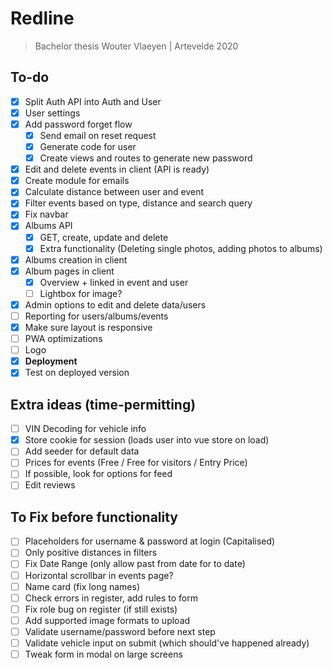 # Redline
> Bachelor thesis Wouter Vlaeyen | Artevelde 2020

## To-do

- [x] Split Auth API into Auth and User
- [x] User settings
- [x] Add password forget flow
  - [x] Send email on reset request
  - [x] Generate code for user
  - [x] Create views and routes to generate new password
- [x] Edit and delete events in client (API is ready)
- [x] Create module for emails
- [x] Calculate distance between user and event
- [x] Filter events based on type, distance and search query
- [x] Fix navbar
- [x] Albums API
  - [x] GET, create, update and delete
  - [x] Extra functionality (Deleting single photos, adding photos to albums)
- [x] Albums creation in client
- [x] Album pages in client
  - [x] Overview + linked in event and user
  - [ ] Lightbox for image?
- [x] Admin options to edit and delete data/users
- [ ] Reporting for users/albums/events
- [x] Make sure layout is responsive
- [ ] PWA optimizations
- [ ] Logo
- [x] **Deployment**
- [x] Test on deployed version

## Extra ideas (time-permitting)
- [ ] VIN Decoding for vehicle info
- [x] Store cookie for session (loads user into vue store on load)
- [ ] Add seeder for default data
- [ ] Prices for events (Free / Free for visitors / Entry Price)
- [ ] If possible, look for options for feed
- [ ] Edit reviews

## To Fix before functionality
- [ ] Placeholders for username & password at login (Capitalised)
- [ ] Only positive distances in filters
- [ ] Fix Date Range (only allow past from date for to date)
- [ ] Horizontal scrollbar in events page?
- [ ] Name card (fix long names)
- [ ] Check errors in register, add rules to form
- [ ] Fix role bug on register (if still exists)
- [ ] Add supported image formats to upload
- [ ] Validate username/password before next step
- [ ] Validate vehicle input on submit (which should've happened already)
- [ ] Tweak form in modal on large screens